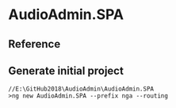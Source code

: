 # AudioAdmin.SPA #

## Reference

## Generate initial project ##

```
//E:\GitHub2018\AudioAdmin\AudioAdmin.SPA
>ng new AudioAdmin.SPA --prefix nga --routing
```
## ## 